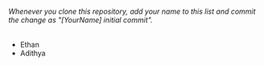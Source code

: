###### *Whenever you clone this repository, add your name to this list and commit the change as "\[YourName] initial commit".*



* Ethan
* Adithya
